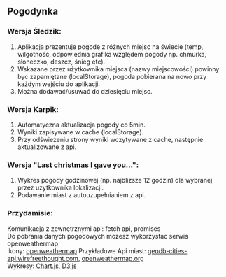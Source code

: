 ## Pogodynka

### Wersja Śledzik: 
1. Aplikacja prezentuje pogodę z różnych miejsc na świecie (temp, wilgotność, odpowiednia grafika względem pogody  np. chmurka, słoneczko, deszcz, śnieg etc). 
1. Wskazane przez użytkownika miejsca (nazwy miejscowości) powinny byc zapamiętane (localStorage), pogoda pobierana na nowo przy każdym wejściu do aplikacji.
1. Można dodawać/usuwać do dziesięciu miejsc.

### Wersja Karpik:
1. Automatyczna aktualizacja pogody co 5min. 
1. Wyniki zapisywane w cache (localStorage). 
1. Przy odświeżeniu strony wyniki wczytywane z cache, następnie aktualizowane z api.


### Wersja "Last christmas I gave you...": 
1. Wykres pogody godzinowej (np. najblizsze 12 godzin) dla wybranej przez użytkownika lokalizacji.
1. Podawanie miast z autouzupełnianiem z api.


### Przydamisie:
Komunikacja z zewnętrznymi api: fetch api, promises   
Do pobrania danych pogodowych mozesz wykorzystac serwis openweathermap  
ikony:  [openweathermap](https://openweathermap.org/weather-conditions)
Przykładowe Api miast: [geodb-cities-api.wirefreethought.com](http://geodb-cities-api.wirefreethought.com/demo), [openweathermap.org](https://openweathermap.org/)   
Wykresy: [Chart.js](https://www.chartjs.org/), [D3.js](https://d3js.org/)